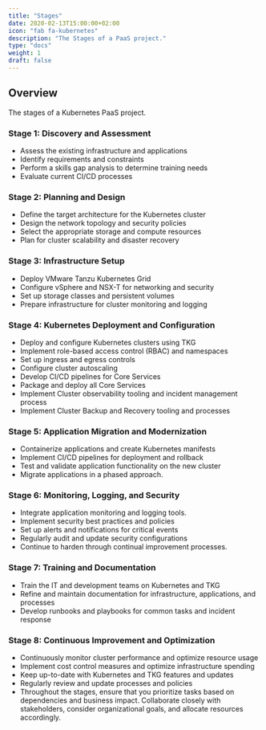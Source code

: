 ```yaml
---
title: "Stages"
date: 2020-02-13T15:00:00+02:00
icon: "fab fa-kubernetes"
description: "The Stages of a PaaS project."
type: "docs"
weight: 1
draft: false
---
```


## Overview

The stages of a Kubernetes PaaS project.

### Stage 1: Discovery and Assessment

- Assess the existing infrastructure and applications
- Identify requirements and constraints
- Perform a skills gap analysis to determine training needs
- Evaluate current CI/CD processes

### Stage 2: Planning and Design

- Define the target architecture for the Kubernetes cluster
- Design the network topology and security policies
- Select the appropriate storage and compute resources
- Plan for cluster scalability and disaster recovery

### Stage 3: Infrastructure Setup

- Deploy VMware Tanzu Kubernetes Grid
- Configure vSphere and NSX-T for networking and security
- Set up storage classes and persistent volumes
- Prepare infrastructure for cluster monitoring and logging

### Stage 4: Kubernetes Deployment and Configuration

- Deploy and configure Kubernetes clusters using TKG
- Implement role-based access control (RBAC) and namespaces
- Set up ingress and egress controls
- Configure cluster autoscaling
- Develop CI/CD pipelines for Core Services
- Package and deploy all Core Services
- Implement Cluster observability tooling and incident management process
- Implement Cluster Backup and Recovery tooling and processes

### Stage 5: Application Migration and Modernization

- Containerize applications and create Kubernetes manifests
- Implement CI/CD pipelines for deployment and rollback
- Test and validate application functionality on the new cluster
- Migrate applications in a phased approach.

### Stage 6: Monitoring, Logging, and Security

- Integrate application monitoring and logging tools.
- Implement security best practices and policies
- Set up alerts and notifications for critical events
- Regularly audit and update security configurations
- Continue to harden through continual improvement processes.

### Stage 7: Training and Documentation

- Train the IT and development teams on Kubernetes and TKG
- Refine and maintain documentation for infrastructure, applications, and processes
- Develop runbooks and playbooks for common tasks and incident response

### Stage 8: Continuous Improvement and Optimization

- Continuously monitor cluster performance and optimize resource usage
- Implement cost control measures and optimize infrastructure spending
- Keep up-to-date with Kubernetes and TKG features and updates
- Regularly review and update processes and policies
- Throughout the stages, ensure that you prioritize tasks based on dependencies and business impact. Collaborate closely with stakeholders, consider organizational goals, and allocate resources accordingly.

